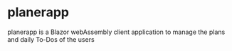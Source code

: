 # planerapp
planerapp is a Blazor webAssembly client application to manage the plans and daily To-Dos of the users
